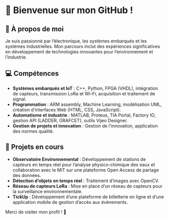 # 🚀 Bienvenue sur mon GitHub !

## 🌱 À propos de moi

Je suis passionné par l’électronique, les systèmes embarqués et les systèmes industrielles. Mon parcours inclut des expériences significatives en développement de technologies innovantes pour l’environnement et l’industrie.

## 💻 Compétences
- **Systèmes embarqués et IoT** : C++, Python, FPGA (VHDL), intégration de capteurs, transmission LoRa et Wi-Fi, acquisition et traitement de signal.
- **Programmation** : ARM assembly, Machine Learning, modélisation UML, création d’interfaces Web (HTML, CSS, JavaScript).
- **Automatisme et industrie** : MATLAB, Proteus, TIA Portal, Factory IO, gestion API (LADDER, GRAFCET), outils Vijeo Designer.
- **Gestion de projets et innovation** : Gestion de l’innovation, application des normes qualité.

## 📌 Projets en cours
- **Observatoire Environnemental** : Développement de stations de capteurs en temps réel pour l’analyse physico-chimique des eaux et collaboration avec le MIT sur une plateforme Open Access de partage des données.
- **Détection d’objets en temps réel** : Traitement d’images avec OpenCV.
- **Réseau de capteurs LoRa** : Mise en place d’un réseau de capteurs pour la surveillance environnementale.
- **TickUp** : Développement d’une plateforme de billetterie en ligne et d’une application mobile de gestion d’accès aux événements.

Merci de visiter mon profil ! 🚀

